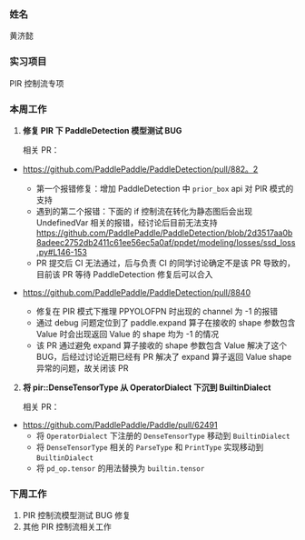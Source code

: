 ### 姓名

黄济懿

### 实习项目

PIR 控制流专项

### 本周工作

1. **修复 PIR 下 PaddleDetection 模型测试 BUG**

     相关 PR：
- https://github.com/PaddlePaddle/PaddleDetection/pull/882。2
  - 第一个报错修复：增加 PaddleDetection 中 `prior_box` api 对 PIR 模式的支持
  - 遇到的第二个报错：下面的 if 控制流在转化为静态图后会出现 UndefinedVar 相关的报错，经讨论后目前无法支持
    https://github.com/PaddlePaddle/PaddleDetection/blob/2d3517aa0b8adeec2752db2411c61ee56ec5a0af/ppdet/modeling/losses/ssd_loss.py#L146-153
  - PR 提交后 CI 无法通过，后与负责 CI 的同学讨论确定不是该 PR 导致的，目前该 PR 等待 PaddleDetection 修复后可以合入

- https://github.com/PaddlePaddle/PaddleDetection/pull/8840
  - 修复在 PIR 模式下推理 PPYOLOFPN 时出现的 channel 为 -1 的报错
  - 通过 debug 问题定位到了 paddle.expand 算子在接收的 shape 参数包含 Value 时会出现返回 Value 的 shape 均为 -1 的情况
  - 该 PR 通过避免 expand 算子接收的 shape 参数包含 Value 解决了这个 BUG，后经过讨论近期已经有 PR 解决了 expand 算子返回 Value shape 异常的问题，故关闭该 PR

2. **将 pir::DenseTensorType 从 OperatorDialect 下沉到 BuiltinDialect**

     相关 PR：

- https://github.com/PaddlePaddle/Paddle/pull/62491
  - 将 `OperatorDialect` 下注册的 `DenseTensorType` 移动到 `BuiltinDialect`
  - 将 `DenseTensorType` 相关的 `ParseType` 和 `PrintType` 实现移动到 `BuiltinDialect`
  - 将 `pd_op.tensor` 的用法替换为 `builtin.tensor`

### 下周工作

1. PIR 控制流模型测试 BUG 修复
2. 其他 PIR 控制流相关工作